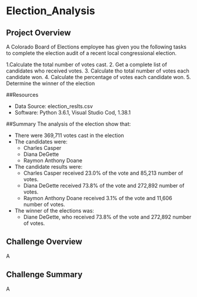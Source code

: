 # Election_Analysis

## Project Overview
A Colorado Board of Elections employee has given you the following tasks to complete the election audit of a recent local congressional election.

1.Calculate the total number of votes cast.
2. Get a complete list of candidates who received votes.
3. Calculate tho total number of votes each candidate won.
4. Calculate the percentage of votes each candidate won.
5. Determine the winner of the election

##Resources
- Data Source: election_reslts.csv
- Software: Python 3.6.1, Visual Studio Cod, 1.38.1

##Summary
The analysis of the election show that:
- There were 369,711 votes cast in the election
- The candidates were:
  - Charles Casper
  - Diana DeGette
  - Raymon Anthony Doane
- The candidate results were:
  - Charles Casper received 23.0% of the vote and 85,213 number of votes.
  - Diana DeGette received 73.8% of the vote and 272,892 number of votes.
  - Raymon Anthony Doane received 3.1% of the vote and 11,606 number of votes.
- The winner of the elections was:
  - Diane DeGette, who received 73.8% of the vote and 272,892 number of votes.

## Challenge Overview
A

## Challenge Summary
A
